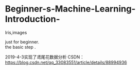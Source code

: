 # Beginner-s-Machine-Learning-Introduction-
 Iris,images

just for beginner.  
the basic step .

2019-4-3实现了鸢尾花数据分析
CSDN：https://blog.csdn.net/qq_33083551/article/details/88994936